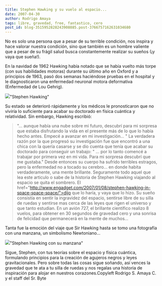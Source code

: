 ```yaml
---
title: Stephen Hawking y su vuelo al espacio...
date: 2007-04-30
author: Rodrigo Amaya
tags: libre, gravedad, free, fantastico, cero
post_id: blog-3515952828243908885.post-3766757162631034680
---
```


No es solo una persona que a pesar de su terrible condición, nos inspira y hace valorar nuestra condición, sino que también es un hombre valiente que a pesar de su frágil salud busca constantemente realizar su sueños (¡y vaya que sueña!).

En la navidad de 1962 Hawking había notado que se había vuelto más torpe (con sus habilidades motoras) durante su último año en Oxford y a principios de 1963, pasó dos semanas haciéndose pruebas en el hospital y le diagnosticaron una enfermedad neuronal motora deformativa (Enfermedad de Lou Gehrig).

[![](http://bp1.blogger.com/_ayvorITawE4/Rjfx9UK33oI/AAAAAAAAAUo/jp3m8wCqYCk/s400/hawking.jpg)](http://bp1.blogger.com/_ayvorITawE4/Rjfx9UK33oI/AAAAAAAAAUo/jp3m8wCqYCk/s1600-h/hawking.jpg)"Stephen Hawking"

Su estado se deterioró rápidamente y los médicos le pronosticaron que no viviría lo suficiente para acabar su doctorado en física cuántica y relatividad. Sin embargo, Hawking escribió:

> "... aunque había una nube sobre mi futuro, descubrí para mi sorpresa
> que estaba disfrutando la vida en el presente más de lo que lo había hecho antes. Empecé a
> avanzar en mi investigación... "
La verdadera razón por la que progresó su investigación fue que encontró a una chica con la quería casarse y se dio cuenta que tenía que acabar su doctorado para conseguir un trabajo:
> " ... por lo tanto comencé a
> trabajar por primera vez en mi vida. Para mi sorpresa descubrí que me
> gustaba."
Desde entonces su cuerpo ha sufrido terribles estragos, pero la enfermedad no a tocado su cerebro... en donde habita verdaderamente, una mente brillante. Seguramente todo aquel que lea este articulo o sabe de la historia de Stephen Hawking viajando al espacio se quita el sombrero.
> El href="http://www.engadget.com/2007/01/08/stephen-hawking-in-space-space-space/">dijo que lo
> haría, y vaya que lo hizo.
Su sueño consistía en sentir la ingravidez del espacio, sentirse libre de su silla de ruedas y sentirse mas cerca de las leyes que rigen el universo y que tanto estudian. En un avión 727, el brillante científico realizo 8 vuelos, para obtener en 30 segundos de gravedad cero y una sonrisa de felicidad que permanecerá en la mente de muchos...

Tanta fue la emoción del viaje que Sir Hawking hasta se tomo una fotografía con una manzana, un simbolismo Newtoniano...

[![](http://bp3.blogger.com/_ayvorITawE4/Rjfz_0K33pI/AAAAAAAAAUw/RDLRmb4QSTU/s400/hawking-zero-g.jpg)](http://bp3.blogger.com/_ayvorITawE4/Rjfz_0K33pI/AAAAAAAAAUw/RDLRmb4QSTU/s1600-h/hawking-zero-g.jpg)"Stephen Hawking con su manzana"

Sigue, Stephen, con tus teorías sobre el espacio y física cuántica, formulando principios para la creación de agujeros negros y leyes gravitacionales. Pero sobre todas las cosas sigue soñando, así vences la gravedad que te ata a tu silla de ruedas y nos regalas una historia de inspiración para alojar en nuestros corazones.Copyleft Rodrigo S. Amaya C. y el staff del Sr. Byte
